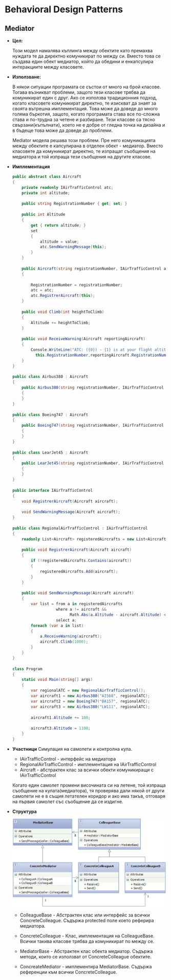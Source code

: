 
# Behavioral Design Patterns

## Mediator

* **Цел:**
	
	Този модел намалява къплинга между обектите като премахва нуждата те да директно комуникират по между си. Вместо това се създава един обект медиатор, който да обедини и енкапсулира интеракциите между класовете.


* **Използване:**
	
	В някои ситуации програмата се състои от много на брой класове. Тогава възникват проблеми, защото тези класове трябва да комуникират един с друг. Ако се използва традиционния подход, когато класовете комуникират директно, те изискват да знаят за своята вътрешна имплементация. Това може да доведе до много голяма бъркотия, защото, когато програмата става все по-сложна става и по-трудна за четене и разбиране. Тези класове са тясно свързани(къпълнати), което не е добре от гледна точка на дизайна и в бъдеще това може да доведе до проблеми.

	Mediator модела решава този проблем. Пре него комуникацията между обектите е капсулирана в отделен обект - медиатор. Вместо класовете да комуникират директно, те изпращат съобщения на медиатора и той изпраща тези съобщения на другите класове.


* **Имплементация**
	~~~c#
	public abstract class Aircraft
	{
	    private readonly IAirTrafficControl atc;
	    private int altitude;

	    public string RegistrationNumber { get; set; }

	    public int Altitude
	    {
	        get { return altitude; }
	        set
	        {
	            altitude = value;
	            atc.SendWarningMessage(this);
	        }
	    }
	 
	    public Aircraft(string registrationNumber, IAirTrafficControl atc)
	    {

	        RegistrationNumber = registrationNumber;
	        atc = atc;
	        atc.RegistrerAircraft(this);
	    }

	    public void Climb(int heightToClimb)
	    {
	        Altitude += heightToClimb;
	    }

	    public void ReceiveWarning(Aircraft reportingAircraft)
	    {
	        Console.WriteLine("ATC: ({0}) - {1} is at your flight altitude!!!",
	          this.RegistrationNumber,reportingAircraft.RegistrationNumber);
	    }
	}

	public class Airbus380 : Aircraft
	{
	    public Airbus380(string registrationNumber, IAirTrafficControl atc) : base(registrationNumber, atc)
	    {
	    }
	}

	public class Boeing747 : Aircraft
	{
	    public Boeing747(string registrationNumber, IAirTrafficControl atc) : base(registrationNumber, atc)
	    {
	    }
	}

	public class LearJet45 : Aircraft
	{
	    public LearJet45(string registrationNumber, IAirTrafficControl atc) : base(registrationNumber, atc)
	    {
	    }
	}

	public interface IAirTrafficControl
	{
	    void RegistrerAircraft(Aircraft aircraft);

	    void SendWarningMessage(Aircraft aircraft);
	}

	public class RegionalAirTrafficControl : IAirTrafficControl
	{
	    readonly List<Aircraft> registeredAircrafts = new List<Aircraft>();

	    public void RegistrerAircraft(Aircraft aircraft)
	    {
	        if (!registeredAircrafts.Contains(aircraft))
	        {
	            registeredAircrafts.Add(aircraft);
	        }
	    }

	    public void SendWarningMessage(Aircraft aircraft)
	    {
	        var list = from a in registeredAircrafts
	                   where a != aircraft &&
	                         Math.Abs(a.Altitude - aircraft.Altitude) < 1000
	                   select a;
	        foreach (var a in list)
	        {
	            a.ReceiveWarning(aircraft);
	            aircraft.Climb(1000);
	        }
	    }
	}

	class Program
	{
	    static void Main(string[] args)
	    {
	        var regionalATC = new RegionalAirTrafficControl();
	        var aircraft1 = new Airbus380("AI568", regionalATC);
	        var aircraft2 = new Boeing747("BA157", regionalATC);
	        var aircraft3 = new Airbus380("LW111", regionalATC);

	        aircraft1.Altitude += 100;

	        aircraft3.Altitude = 1100;
	    }
	}
	~~~

* **Участници**
	Симулация на самолети и контролна кула.
	- IAirTrafficControl - интерфейс на медиатора
	- RegionalAirTrafficControl - имплементация на IAirTrafficControl
	- Aircraft - абстрактен клас за всички обекти комуникиращи с IAirTrafficControl
	
	Когато един самолет промени височината си на летене, той изпраща съобщение на кулата(медиатора), тя проверява дали някой от други самолети не е в същия летателен коридор и ако има такъв, отговаря на първия самолет със съобщение да се издигне.
	

* **Структура**
	
	![Mediator](images/Mediator.jpg "Mediator - UML diagram")

	- ColleagueBase - Абстрактен клас или интерфейс за всички ConcreteColleague. Съдържа protected поле което реферира медиатора.
	
	- ConcreteColleague - Клас, имплементация на ColleagueBase. Всички такива класове трябва да комуникират по между се.

	- MediatorBase - Абстрактен клас обекта медиатор. Съдържа методи, които се използват от ConcreteColleague обектите.
	
	- ConcreateMediator - имплементира MediatorBase. Съдържа референции към всички ConcreteColleague.